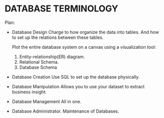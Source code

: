 # DATABASE TERMINOLOGY

Plan:
* Database Design
    Charge to how organize the data into tables. And how to set up the relations between these tables.

    Plot the entire database system on a canvas using a visualization tool:
    1. Entity-relationship(ER) diagram. 
    2. Relational Schema.
    3. Database Schema

* Database Creation
    Use SQL to set up the database physically. 

* Database Manipulation
    Allows you to use your dataset to extract business insight. 

* Database Management
    All in one. 

* Database Administrator. 
    Maintenance of Databases. 
    
